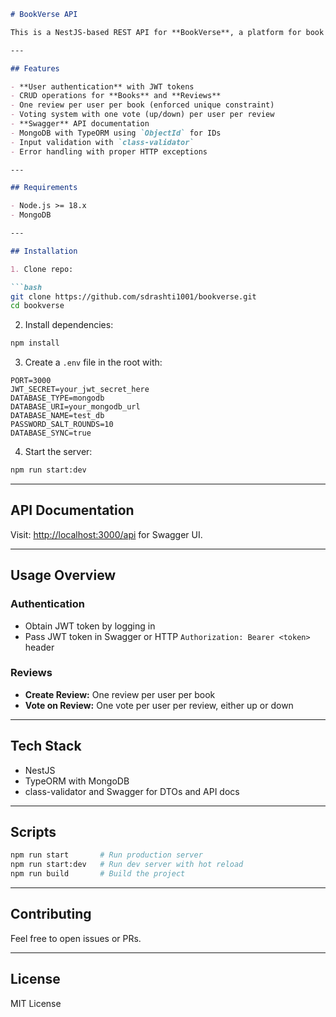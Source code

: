 
````markdown
# BookVerse API

This is a NestJS-based REST API for **BookVerse**, a platform for book reviews with user authentication and voting.

---

## Features

- **User authentication** with JWT tokens  
- CRUD operations for **Books** and **Reviews**  
- One review per user per book (enforced unique constraint)  
- Voting system with one vote (up/down) per user per review  
- **Swagger** API documentation  
- MongoDB with TypeORM using `ObjectId` for IDs  
- Input validation with `class-validator`  
- Error handling with proper HTTP exceptions  

---

## Requirements

- Node.js >= 18.x  
- MongoDB  

---

## Installation

1. Clone repo:

```bash
git clone https://github.com/sdrashti1001/bookverse.git
cd bookverse
````

2. Install dependencies:

```bash
npm install
```

3. Create a `.env` file in the root with:

```
PORT=3000
JWT_SECRET=your_jwt_secret_here
DATABASE_TYPE=mongodb
DATABASE_URI=your_mongodb_url
DATABASE_NAME=test_db
PASSWORD_SALT_ROUNDS=10
DATABASE_SYNC=true
```

4. Start the server:

```bash
npm run start:dev
```

---

## API Documentation

Visit: [http://localhost:3000/api](http://localhost:3000/api) for Swagger UI.

---

## Usage Overview

### Authentication

* Obtain JWT token by logging in
* Pass JWT token in Swagger or HTTP `Authorization: Bearer <token>` header

### Reviews

* **Create Review:** One review per user per book
* **Vote on Review:** One vote per user per review, either up or down

---

## Tech Stack

* NestJS
* TypeORM with MongoDB
* class-validator and Swagger for DTOs and API docs

---

## Scripts

```bash
npm run start       # Run production server
npm run start:dev   # Run dev server with hot reload
npm run build       # Build the project
```

---

## Contributing

Feel free to open issues or PRs.

---

## License


MIT License
